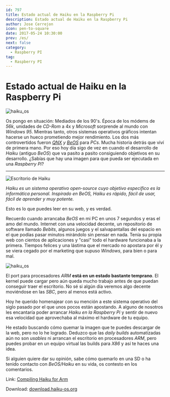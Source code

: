 ```yaml
---
id: 797
title: Estado actual de Haiku en la Raspberry Pi
description: Estado actual de Haiku en la Raspberry Pi
author: Jose Cerrejon
icon: pen-to-square
date: 2017-05-24 10:30:00
prev: /es/
next: false
category:
  - Raspberry PI
tag:
  - Raspberry PI
---
```


# Estado actual de Haiku en la Raspberry Pi

![haiku_os](/images/2016/05/haiku_os.png)

Os pongo en situación: Mediados de los 90's. Época de los módems de *56k*, unidades de *CD-Rom* a 4x y *Microsoft* sorprende al mundo con *Windows 95*. Mientras tanto, otros sistemas operativos gráficos intentan hacerse un hueco prometiendo mejor rendimiento. Los dos más controvertidos fueron *[QNX](https://en.wikipedia.org/wiki/QNX) y [BeOS](https://en.wikipedia.org/wiki/BeOS)* para *PCs*. Mucha historia detrás que viví de primera mano. Por eso hoy día sigo de vez en cuando el desarrollo de *Haiku* (antiguo *BeOS*) que va pasito a pasito consiguiendo objetivos en su desarrollo. ¿Sabías que hay una imagen para que pueda ser ejecutada en una *Raspberry Pi*?

- - -
![Escritorio de Haiku](/images/2017/05/apps-prefs.png "Escritorio de Haiku")

*Haiku es un sistema operativo open-source cuyo objetivo específico es la informática personal. Inspirado en BeOS, Haiku es rápido, fácil de usar, fácil de aprender y muy potente.*

Esto es lo que puedes leer en su web, y es verdad.

Recuerdo cuando arrancaba *BeOS* en mi PC en unos 7 segundos y eras el amo del mundo. Internet con una velocidad decente, un repositorio de software llamado *Bebits*, algunos juegos y el salvapantallas del espacio en el que podías pasar minutos mirándolo sin pensar en nada. Tenía su propia web con cientos de aplicaciones y "casi" todo el hardware funcionaba a la primera. Tiempos felices y una lástima que el mercado no apostara por él y se viera cegado por el marketing que supuso *Windows*, para bien o para mal.

![haiku_os](/images/2017/05/haiku_port_status.png)

El port para procesadores *ARM* **está en un estado bastante temprano**. El kernel puede cargar pero aún queda mucho trabajo antes de que puedan conseguir traer el escritorio. No sé si algún día veremos algo decente moviéndose en las *SBC*, pero al menos está activo. 

Hoy he querido homenajear con su mención a este sistema operativo del siglo pasado por el que unos pocos están apostando. A alguno de nosotros les encantaría poder arrancar *Haiku en la Raspberry Pi* y sentir de nuevo esa velocidad que aprovechaba al máximo el hardware de tu equipo. 

He estado buscando cómo quemar la imagen que te puedes descargar de la web, pero no lo he logrado. Deduzco que las *daily builds* automatizadas aún no son *usables* ni arrancan el escritorio en procesadores *ARM*, pero puedes probar en un equipo virtual las builds para *X86* y así te haces una idea.

Si alguien quiere dar su opinión, sabe cómo quemarlo en una SD o ha tenido contacto con *BeOS/Haiku* en su vida, os contesto en los comentarios.

Link: [Compiling Haiku for Arm](https://www.haiku-os.org/guides/building/compiling-arm)

Download: [download.haiku-os.org](https://download.haiku-os.org/)